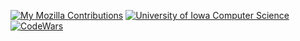 [![My Mozilla Contributions](https://www.mozilla.org/media/img/trademarks/mozilla-logo-tm.37d6edeabfd7.svg)](https://phabricator.services.mozilla.com/p/cvl123abc/)
[![University of Iowa Computer Science](https://cdn.freelogovectors.net/wp-content/uploads/2023/06/iowa_hawkeyes-logo-freelogovectors.net_.png)](https://cs.uiowa.edu/undergraduate)
[![CodeWars](https://www.codewars.com/users/Chris-Vander-Linden/badges/large)](https://www.codewars.com/users/Chris-Vander-Linden)
